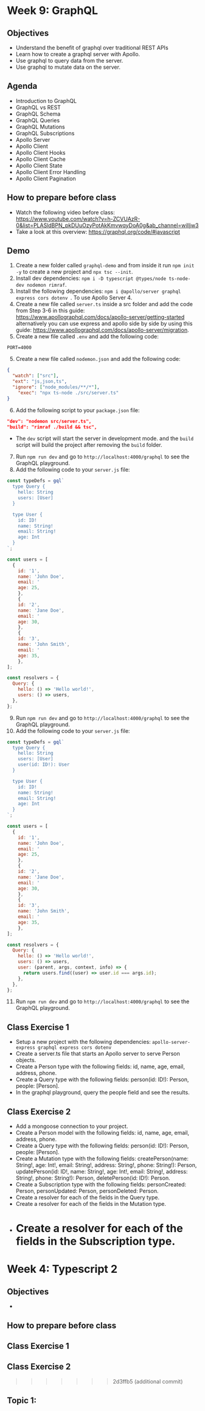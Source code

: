 # Week 9: GraphQL

## Objectives

- Understand the benefit of graphql over traditional REST APIs
- Learn how to create a graphql server with Apollo.
- Use graphql to query data from the server.
- Use graphql to mutate data on the server.

## Agenda

- Introduction to GraphQL
- GraphQL vs REST
- GraphQL Schema
- GraphQL Queries
- GraphQL Mutations
- GraphQL Subscriptions
- Apollo Server
- Apollo Client
- Apollo Client Hooks
- Apollo Client Cache
- Apollo Client State
- Apollo Client Error Handling
- Apollo Client Pagination

## How to prepare before class

- Watch the following video before
  class: https://www.youtube.com/watch?v=h-ZCVUAzR-0&list=PLASldBPN_pkDUuOzyPotAkKmvwqyDoA0g&ab_channel=willjw3
- Take a look at this overview: https://graphql.org/code/#javascript

## Demo

1. Create a new folder called `graphql-demo` and from inside it run `npm init -y` to create a new project
   and `npx tsc --init`.
2. Install dev dependencies: `npm i -D typescript @types/node ts-node-dev nodemon rimraf`.
3. Install the following dependencies: `npm i @apollo/server graphql express cors dotenv `. To use Apollo Server 4.
4. Create a new file called `server.ts` inside a src folder and add the code from Step 3-6 in this
   guide: https://www.apollographql.com/docs/apollo-server/getting-started alternatively you can use express and apollo
   side by side by using this guide: https://www.apollographql.com/docs/apollo-server/migration.
5. Create a new file called `.env` and add the following code:

```
PORT=4000
```

5. Create a new file called `nodemon.json` and add the following code:

```json
{
  "watch": ["src"],
  "ext": "js,json,ts",
  "ignore": ["node_modules/**/*"],
    "exec": "npx ts-node ./src/server.ts"
}
```

6. Add the following script to your `package.json` file:

```json
"dev": "nodemon src/server.ts",
"build": "rimraf ./build && tsc",
```

- The `dev` script will start the server in development mode. and the `build` script will build the project after
  removing the `build` folder.

7. Run `npm run dev` and go to `http://localhost:4000/graphql` to see the GraphQL playground.
8. Add the following code to your `server.js` file:

```js
const typeDefs = gql`
  type Query {
    hello: String
    users: [User]
  }

  type User {
    id: ID!
    name: String!
    email: String!
    age: Int
  }
`;

const users = [
  {
    id: '1',
    name: 'John Doe',
    email: '
    age: 25,
    },
    {
    id: '2',
    name: 'Jane Doe',
    email: '
    age: 30,
    },
    {
    id: '3',
    name: 'John Smith',
    email: '
    age: 35,
    },
];

const resolvers = {
  Query: {
    hello: () => 'Hello world!',
    users: () => users,
  },
};
```

9. Run `npm run dev` and go to `http://localhost:4000/graphql` to see the GraphQL playground.
10. Add the following code to your `server.js` file:

```js
const typeDefs = gql`
  type Query {
    hello: String
    users: [User]
    user(id: ID!): User
  }

  type User {
    id: ID!
    name: String!
    email: String!
    age: Int
  }
`;

const users = [
  {
    id: '1',
    name: 'John Doe',
    email: '
    age: 25,
    },
    {
    id: '2',
    name: 'Jane Doe',
    email: '
    age: 30,
    },
    {
    id: '3',
    name: 'John Smith',
    email: '
    age: 35,
    },
];

const resolvers = {
  Query: {
    hello: () => 'Hello world!',
    users: () => users,
    user: (parent, args, context, info) => {
      return users.find((user) => user.id === args.id);
    },
  },
};
```

11. Run `npm run dev` and go to `http://localhost:4000/graphql` to see the GraphQL playground.

## Class Exercise 1

- Setup a new project with the following dependencies: `apollo-server-express graphql express cors dotenv`
- Create a server.ts file that starts an Apollo server to serve Person objects.
- Create a Person type with the following fields: id, name, age, email, address, phone.
- Create a Query type with the following fields: person(id: ID!): Person, people: [Person].
- In the graphql playground, query the people field and see the results.

## Class Exercise 2

- Add a mongoose connection to your project.
- Create a Person model with the following fields: id, name, age, email, address, phone.
- Create a Query type with the following fields: person(id: ID!): Person, people: [Person].
- Create a Mutation type with the following fields: createPerson(name: String!, age: Int!, email: String!, address:
  String!, phone: String!): Person, updatePerson(id: ID!, name: String!, age: Int!, email: String!, address: String!,
  phone: String!): Person, deletePerson(id: ID!): Person.
- Create a Subscription type with the following fields: personCreated: Person, personUpdated: Person, personDeleted:
  Person.
- Create a resolver for each of the fields in the Query type.
- Create a resolver for each of the fields in the Mutation type.
- Create a resolver for each of the fields in the Subscription type.
  =======

# Week 4: Typescript 2

## Objectives

-

## How to prepare before class

## Class Exercise 1

## Class Exercise 2

> > > > > > > 2d3ffb5 (additional commit)

## Topic 1:
